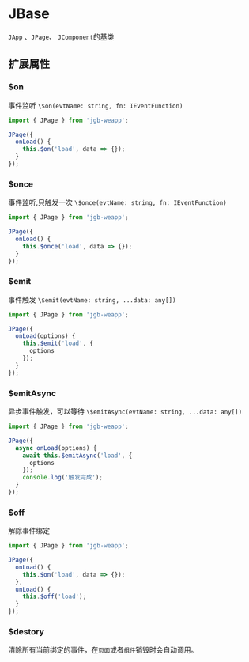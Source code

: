 # JBase

`JApp` 、`JPage`、 `JComponent`的基类

## 扩展属性

### \$on

事件监听
`\$on(evtName: string, fn: IEventFunction)`

```ts
import { JPage } from 'jgb-weapp';

JPage({
  onLoad() {
    this.$on('load', data => {});
  }
});
```

### \$once

事件监听,只触发一次
`\$once(evtName: string, fn: IEventFunction)`

```ts
import { JPage } from 'jgb-weapp';

JPage({
  onLoad() {
    this.$once('load', data => {});
  }
});
```

### \$emit

事件触发
`\$emit(evtName: string, ...data: any[])`

```ts
import { JPage } from 'jgb-weapp';

JPage({
  onLoad(options) {
    this.$emit('load', {
      options
    });
  }
});
```

### \$emitAsync

异步事件触发，可以等待
`\$emitAsync(evtName: string, ...data: any[])`

```ts
import { JPage } from 'jgb-weapp';

JPage({
  async onLoad(options) {
    await this.$emitAsync('load', {
      options
    });
    console.log('触发完成');
  }
});
```

### \$off

解除事件绑定

```ts
import { JPage } from 'jgb-weapp';

JPage({
  onLoad() {
    this.$on('load', data => {});
  },
  unLoad() {
    this.$off('load');
  }
});
```

### \$destory

清除所有当前绑定的事件，在`页面`或者`组件`销毁时会自动调用。
